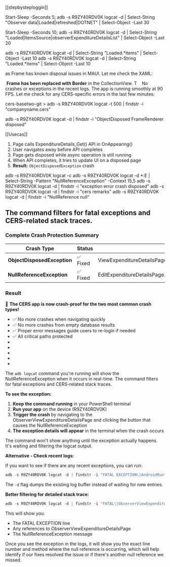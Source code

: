 [[stepbysteploggin]]

Start-Sleep -Seconds 5; adb -s R9ZY40RDV0K logcat -d | Select-String "Observer data|Loaded|refreshed|DOTNET" | Select-Object -Last 30


Start-Sleep -Seconds 10; adb -s R9ZY40RDV0K logcat -d | Select-String "Loaded|ItemsSource|observerExpenditureDetailsList" | Select-Object -Last 20

adb -s R9ZY40RDV0K logcat -d | Select-String "Loaded.*items" | Select-Object -Last 10
adb -s R9ZY40RDV0K logcat -d | Select-String "Loaded.*items" | Select-Object -Last 10

as Frame has known disposal issues in MAUI. Let me check the XAML:

 **Frame has been replaced with Border** in the CollectionView. T
 
 No crashes or exceptions in the recent logs. The app is running smoothly at 90 FPS. Let me check for any CERS-specific errors in the last few minutes:

cers-basetwo-git > adb -s R9ZY40RDV0K logcat -t 500 | findstr -i "companyname.cers"


adb -s R9ZY40RDV0K logcat -d | findstr -i "ObjectDisposed FrameRenderer disposed"


[[Usecas]]

1. Page calls ExpenditureDetails_Get() API in OnAppearing()
2. User navigates away before API completes
3. Page gets disposed while async operation is still running
4. When API completes, it tries to update UI on a disposed page
5. **Result:** `ObjectDisposedException` crash

adb -s R9ZY40RDV0K logcat -c
adb -s R9ZY40RDV0K logcat -d *:E | Select-String -Pattern "NullReferenceException" -Context 15,5
adb -s R9ZY40RDV0K logcat -d | findstr -i "exception error crash disposed"
adb -s R9ZY40RDV0K logcat -d | findstr -i "cers remarks"
adb -s R9ZY40RDV0K logcat -d | findstr -i "NullReference null"
## The command filters for fatal exceptions and CERS-related stack traces.



### Complete Crash Protection Summary

|Crash Type|Status|Files Protected|
|---|---|---|
|**ObjectDisposedException**|✅ Fixed|ViewExpenditureDetailsPage.xaml.csEditExpenditureDetailsPage.xaml.cs|
|**NullReferenceException**|✅ Fixed|EditExpenditureDetailsPage.xaml.csObserverViewExpenditureDetailsPage.xaml.csObserverDashboardPage.xaml.cs|

### Result

🎉 **The CERS app is now crash-proof for the two most common crash types!**

- ✅ No more crashes when navigating quickly
- ✅ No more crashes from empty database results
- ✅ Proper error messages guide users to re-login if needed
- ✅ All critical paths protected
- 
- 
- 
- 
- 
The `adb logcat` command you're running will show the NullReferenceException when it occurs in real-time. The command filters for fatal exceptions and CERS-related stack traces.

**To see the exception:**

1. **Keep the command running** in your PowerShell terminal
2. **Run your app** on the device (R9ZY40RDV0K)
3. **Trigger the crash** by navigating to the ObserverViewExpenditureDetailsPage and clicking the button that causes the NullReferenceException
4. **The exception details will appear** in the terminal when the crash occurs

The command won't show anything until the exception actually happens. It's waiting and filtering the logcat output.

**Alternative - Check recent logs:**

If you want to see if there are any recent exceptions, you can run:

```powershell
adb -s R9ZY40RDV0K logcat -d | findstr -i "FATAL EXCEPTION\|AndroidRuntime.*at.*CERS\|NullReferenceException"
```

The `-d` flag dumps the existing log buffer instead of waiting for new entries.

**Better filtering for detailed stack trace:**

```powershell
adb -s R9ZY40RDV0K logcat -d | findstr -i "FATAL\|ObserverViewExpenditureDetailsPage\|NullReferenceException"
```

This will show you:
- The FATAL EXCEPTION line
- Any references to ObserverViewExpenditureDetailsPage
- The NullReferenceException message

Once you see the exception in the logs, it will show you the exact line number and method where the null reference is occurring, which will help identify if our fixes resolved the issue or if there's another null reference we missed.